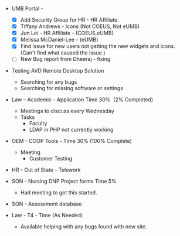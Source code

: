 - UMB Portal - 
    - [x] Add Security Group for HR - HR Affiliate.
    - [x] Tiffany Andrews - Icons (Not COEUS, Not eUMB)
    - [x] Jun Lei - HR Affiliate - (COEUS,eUMB)
    - [x] Melissa McDaniel-Lee - (eUMB)
    - [x] Find issue for new users not getting the new widgets and icons. (Can't find what caused the issue.)
    - [ ] New Bug report from Dheeraj - fixing

- Testing AVD Remote Desktop Solution
	- Searching for any bugs 
	- Searching for missing software or settings

-   Law – Academic - Application Time  30%  (2% Completed)
    -   Meetings to discuss every Wednesday
    -   Tasks 
        -   Faculty 
        - LDAP in PHP not currently working

-   OEM - COOP Tools - Time 30% (100% Complete)
    -   Meeting  
        -   Customer Testing

- HR - Out of State - Telework

-   SON - Nursing DNP Project forms Time 5%
    -   Had meeting to get this started.

-   SON - Assessment database

- Law - T4 - Time (As Needed)
	- Available helping with any bugs found with new site.
 